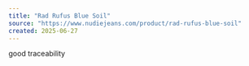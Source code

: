 ```yaml
---
title: "Rad Rufus Blue Soil"
source: "https://www.nudiejeans.com/product/rad-rufus-blue-soil"
created: 2025-06-27
---
```

good traceability